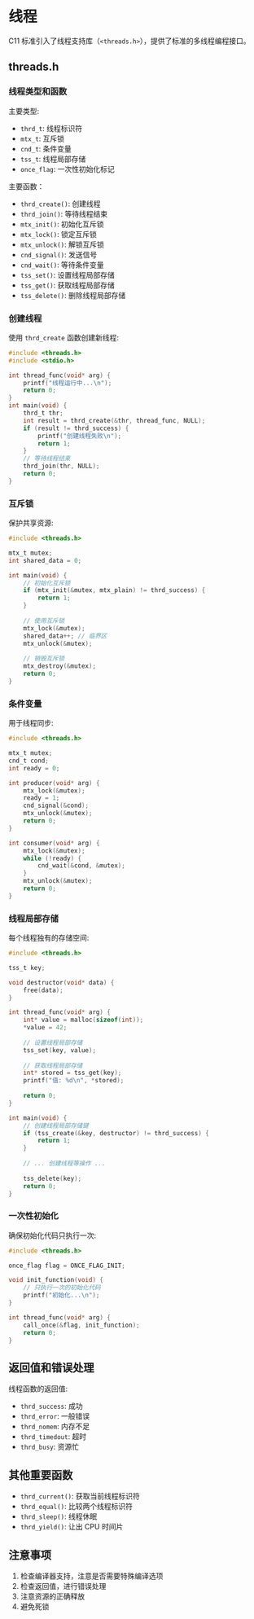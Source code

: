 # 线程

C11 标准引入了线程支持库（`<threads.h>`），提供了标准的多线程编程接口。

## threads.h

### 线程类型和函数

主要类型:

- `thrd_t`: 线程标识符
- `mtx_t`: 互斥锁
- `cnd_t`: 条件变量
- `tss_t`: 线程局部存储
- `once_flag`: 一次性初始化标记

主要函数：

- `thrd_create()`: 创建线程
- `thrd_join()`: 等待线程结束
- `mtx_init()`: 初始化互斥锁
- `mtx_lock()`: 锁定互斥锁
- `mtx_unlock()`: 解锁互斥锁
- `cnd_signal()`: 发送信号
- `cnd_wait()`: 等待条件变量
- `tss_set()`: 设置线程局部存储
- `tss_get()`: 获取线程局部存储
- `tss_delete()`: 删除线程局部存储

### 创建线程

使用 `thrd_create` 函数创建新线程:

```c
#include <threads.h>
#include <stdio.h>

int thread_func(void* arg) {
    printf("线程运行中...\n");
    return 0;
}
int main(void) {
    thrd_t thr;
    int result = thrd_create(&thr, thread_func, NULL);
    if (result != thrd_success) {
        printf("创建线程失败\n");
        return 1;
    }
    // 等待线程结束
    thrd_join(thr, NULL);
    return 0;
}
```

### 互斥锁

保护共享资源:

```c
#include <threads.h>

mtx_t mutex;
int shared_data = 0;

int main(void) {
    // 初始化互斥锁
    if (mtx_init(&mutex, mtx_plain) != thrd_success) {
        return 1;
    }
    
    // 使用互斥锁
    mtx_lock(&mutex);
    shared_data++; // 临界区
    mtx_unlock(&mutex);
    
    // 销毁互斥锁
    mtx_destroy(&mutex);
    return 0;
}
```

### 条件变量

用于线程同步:

```c
#include <threads.h>

mtx_t mutex;
cnd_t cond;
int ready = 0;

int producer(void* arg) {
    mtx_lock(&mutex);
    ready = 1;
    cnd_signal(&cond);
    mtx_unlock(&mutex);
    return 0;
}

int consumer(void* arg) {
    mtx_lock(&mutex);
    while (!ready) {
        cnd_wait(&cond, &mutex);
    }
    mtx_unlock(&mutex);
    return 0;
}
```

### 线程局部存储

每个线程独有的存储空间:

```c
#include <threads.h>

tss_t key;

void destructor(void* data) {
    free(data);
}

int thread_func(void* arg) {
    int* value = malloc(sizeof(int));
    *value = 42;
    
    // 设置线程局部存储
    tss_set(key, value);
    
    // 获取线程局部存储
    int* stored = tss_get(key);
    printf("值: %d\n", *stored);
    
    return 0;
}

int main(void) {
    // 创建线程局部存储键
    if (tss_create(&key, destructor) != thrd_success) {
        return 1;
    }
    
    // ... 创建线程等操作 ...
    
    tss_delete(key);
    return 0;
}
```

### 一次性初始化

确保初始化代码只执行一次:

```c
#include <threads.h>

once_flag flag = ONCE_FLAG_INIT;

void init_function(void) {
    // 只执行一次的初始化代码
    printf("初始化...\n");
}

int thread_func(void* arg) {
    call_once(&flag, init_function);
    return 0;
}
```

## 返回值和错误处理

线程函数的返回值:

- `thrd_success`: 成功
- `thrd_error`: 一般错误
- `thrd_nomem`: 内存不足
- `thrd_timedout`: 超时
- `thrd_busy`: 资源忙

## 其他重要函数

- `thrd_current()`: 获取当前线程标识符
- `thrd_equal()`: 比较两个线程标识符
- `thrd_sleep()`: 线程休眠
- `thrd_yield()`: 让出 CPU 时间片

## 注意事项

1. 检查编译器支持，注意是否需要特殊编译选项
2. 检查返回值，进行错误处理
3. 注意资源的正确释放
4. 避免死锁
